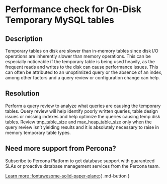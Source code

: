 # Performance check for On-Disk Temporary MySQL tables
## Description
Temporary tables on disk are slower than in-memory tables since disk I/O operations are inherently slower than memory operations. This can be especially noticeable if the temporary table is being used heavily, as the frequent reads and writes to the disk can cause performance issues. 
This can often be attributed to an unoptimized query or the absence of an index, among other factors and a query review or configuration change can help.


## Resolution
Perform a query review to analyze what queries are causing the temporary tables. Query review will help identify poorly written queries, table design issues or missing indexes and help optimize the queries causing temp disk tables.
Review tmp_table_size and max_heap_table_size only when the query review isn’t yielding results and it is absolutely necessary to raise in memory temporary table types.

## Need more support from Percona?
Subscribe to Percona Platform to get database support with guaranteed SLAs or proactive database management services from the Percona team.

[Learn more :fontawesome-solid-paper-plane:](https://per.co.na/subscribe){ .md-button }
